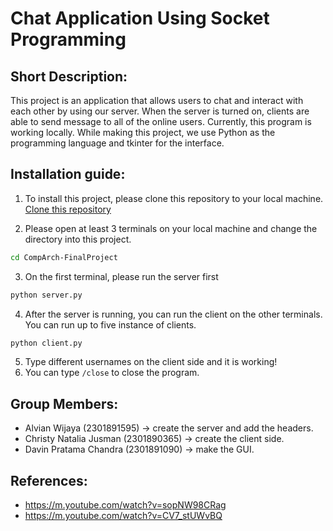 # Chat Application Using Socket Programming 

## Short Description: 
This project is an application that allows users to chat and interact with each other by using our server. When the server is turned on, clients are able to send message to all of the online users. Currently, this program is working locally. While making this project, we use Python as the programming language and tkinter for the interface.

## Installation guide: 
1. To install this project, please clone this repository to your local machine. [Clone this repository]( https://github.com/christynatalia/CompArch-FinalProject.git)


2. Please open at least 3 terminals on your local machine and change the directory into this project.
```bash 
cd CompArch-FinalProject
```

3. On the first terminal, please run the server first 
```bash 
python server.py
```

4. After the server is running, you can run the client on the other terminals. You can run up to five instance of clients.
```bash 
python client.py
```

5. Type different usernames on the client side and it is working!
6. You can type `/close` to close the program.


## Group Members:
- Alvian Wijaya (2301891595) -> create the server and add the headers.
- Christy Natalia Jusman (2301890365) -> create the client side.
- Davin Pratama Chandra (2301891090) -> make the GUI.

## References:
- https://m.youtube.com/watch?v=sopNW98CRag
- https://m.youtube.com/watch?v=CV7_stUWvBQ
